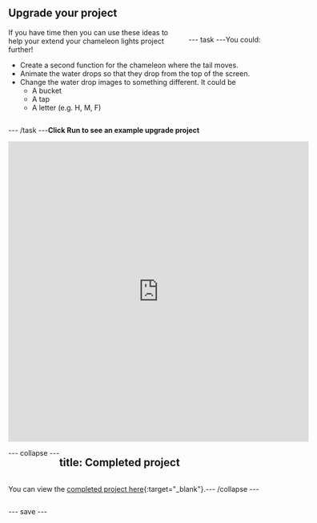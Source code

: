 ## Upgrade your project

<div style="display: flex; flex-wrap: wrap">
<div style="flex-basis: 200px; flex-grow: 1; margin-right: 15px;">
If you have time then you can use these ideas to help your extend your chameleon lights project further!
</div>

--- task ---

You could:

+ Create a second function for the chameleon where the tail moves. 
+ Animate the water drops so that they drop from the top of the screen.
+ Change the water drop images to something different. It could be
    + A bucket
    + A tap
    + A letter (e.g. H, M, F)

--- /task ---

**Click Run to see an example upgrade project**

<div class="trinket">
<iframe src="https://trinket.io/embed/python/c387d50d68?outputOnly=true&runOption=run" width="600" height="600" frameborder="0" marginwidth="0" marginheight="0" allowfullscreen></iframe>
</div>

--- collapse ---

---
title: Completed project
---

You can view the [completed project here](https://trinket.io/library/trinkets/c387d50d68){:target="_blank"}.

--- /collapse ---

--- save ---